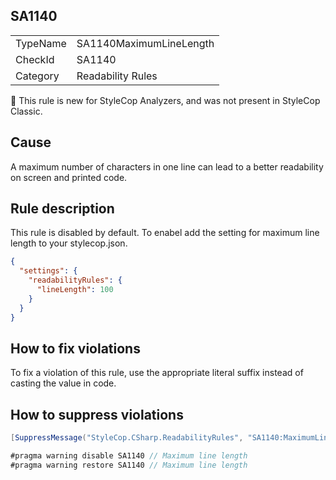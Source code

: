 ## SA1140

<table>
<tr>
  <td>TypeName</td>
  <td>SA1140MaximumLineLength</td>
</tr>
<tr>
  <td>CheckId</td>
  <td>SA1140</td>
</tr>
<tr>
  <td>Category</td>
  <td>Readability Rules</td>
</tr>
</table>

:memo: This rule is new for StyleCop Analyzers, and was not present in StyleCop Classic.

## Cause

A maximum number of characters in one line can lead to a better readability on screen and printed code.

## Rule description

This rule is disabled by default. To enabel add the setting for maximum line length to your stylecop.json.

```json
{
  "settings": {
    "readabilityRules": {
      "lineLength": 100
	}
  }
}
```

## How to fix violations

To fix a violation of this rule, use the appropriate literal suffix instead of casting the value in code.

## How to suppress violations

```csharp
[SuppressMessage("StyleCop.CSharp.ReadabilityRules", "SA1140:MaximumLineLength", Justification = "Reviewed.")]
```

```csharp
#pragma warning disable SA1140 // Maximum line length
#pragma warning restore SA1140 // Maximum line length
```

